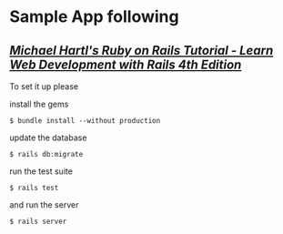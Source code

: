 # Sample App following
## [*Michael Hartl's Ruby on Rails Tutorial - Learn Web Development with Rails 4th Edition*](http://railstutorial.org)

To set it up please

install the gems

```
$ bundle install --without production
```

update the database

```
$ rails db:migrate
```

run the test suite

```
$ rails test
```

and run the server

```
$ rails server
```
